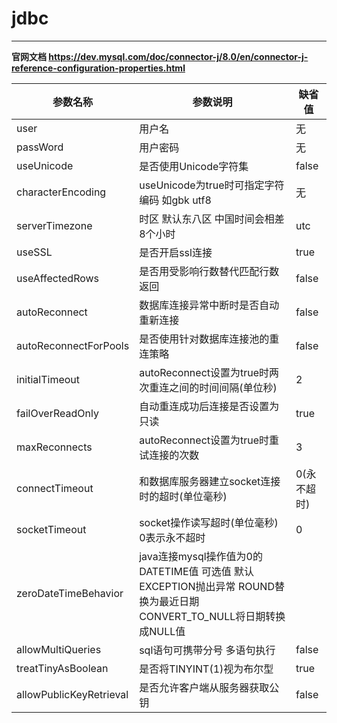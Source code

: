 # jdbc
***
**官网文档 https://dev.mysql.com/doc/connector-j/8.0/en/connector-j-reference-configuration-properties.html**

参数名称|参数说明|缺省值
-|-|-
user|用户名|无
passWord|用户密码|无
useUnicode|是否使用Unicode字符集|false
characterEncoding|useUnicode为true时可指定字符编码 如gbk utf8|无
serverTimezone|时区 默认东八区 中国时间会相差8个小时|utc
useSSL|是否开启ssl连接|true
useAffectedRows|是否用受影响行数替代匹配行数返回|false
autoReconnect|数据库连接异常中断时是否自动重新连接|false
autoReconnectForPools|是否使用针对数据库连接池的重连策略|false
initialTimeout|autoReconnect设置为true时两次重连之间的时间间隔(单位秒)|2
failOverReadOnly|自动重连成功后连接是否设置为只读|true
maxReconnects|autoReconnect设置为true时重试连接的次数|3
connectTimeout|和数据库服务器建立socket连接时的超时(单位毫秒)|0(永不超时)
socketTimeout|socket操作读写超时(单位毫秒) 0表示永不超时|0
zeroDateTimeBehavior|java连接mysql操作值为0的DATETIME值 可选值 默认EXCEPTION抛出异常 ROUND替换为最近日期 CONVERT_TO_NULL将日期转换成NULL值
allowMultiQueries|sql语句可携带分号 多语句执行|false
treatTinyAsBoolean|是否将TINYINT(1)视为布尔型|true
allowPublicKeyRetrieval|是否允许客户端从服务器获取公钥|false
